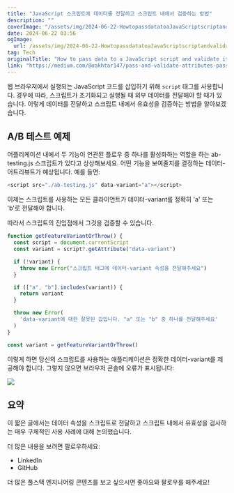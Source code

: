 ```yaml
---
title: "JavaScript 스크립트에 데이터를 전달하고 스크립트 내에서 검증하는 방법"
description: ""
coverImage: "/assets/img/2024-06-22-HowtopassdatatoaJavaScriptscriptandvalidateitwithinthescript_0.png"
date: 2024-06-22 03:56
ogImage: 
  url: /assets/img/2024-06-22-HowtopassdatatoaJavaScriptscriptandvalidateitwithinthescript_0.png
tag: Tech
originalTitle: "How to pass data to a JavaScript script and validate it within the script."
link: "https://medium.com/@oakhtar147/pass-and-validate-attributes-passed-to-a-script-running-in-the-browser-d13d53aa024c"
---
```



웹 브라우저에서 실행되는 JavaScript 코드를 삽입하기 위해 `script` 태그를 사용합니다. 경우에 따라, 스크립트가 초기화되고 실행될 때 외부 데이터를 전달해야 할 때가 있습니다. 이렇게 데이터를 전달하고 스크립트 내에서 유효성을 검증하는 방법을 알아보겠습니다.

## A/B 테스트 예제

어플리케이션 내에서 두 기능이 연관된 플로우 중 하나를 활성화하는 역할을 하는 ab-testing.js 스크립트가 있다고 상상해보세요. 어떤 기능을 보여줄지를 결정하는 데이터- 어트리뷰트가 예상됩니다. 예를 들면:

```js
<script src="./ab-testing.js" data-variant="a"></script>
```

<div class="content-ad"></div>

이제는 스크립트를 사용하는 모든 클라이언트가 데이터-variant를 정확히 'a' 또는 'b'로 전달해야 합니다.

따라서 스크립트의 진입점에서 그것을 검증할 수 있습니다.

```js
function getFeatureVariantOrThrow() {
  const script = document.currentScript
  const variant = script?.getAttribute("data-variant")

  if (!variant) {
    throw new Error("스크립트 태그에 데이터-variant 속성을 전달해주세요")
  }

  if (["a", "b"].includes(variant)) {
    return variant
  }

  throw new Error(
    'data-variant에 대한 잘못된 값입니다. "a" 또는 "b" 중 하나를 전달해주세요'
  )
}

const variant = getFeatureVariantOrThrow()
```

이렇게 하면 당신의 스크립트를 사용하는 애플리케이션은 정확한 데이터-variant를 제공해야 합니다. 그렇지 않으면 브라우저 콘솔에 오류가 표시됩니다:

<div class="content-ad"></div>

<img src="/assets/img/2024-06-22-HowtopassdatatoaJavaScriptscriptandvalidateitwithinthescript_0.png" />

## 요약

이 짧은 글에서는 데이터 속성을 스크립트로 전달하고 스크립트 내에서 유효성을 검사하는 매우 구체적인 사용 사례에 대해 논의했습니다.

더 많은 내용을 보려면 팔로우하세요:

<div class="content-ad"></div>

- LinkedIn
- GitHub

더 많은 풀스택 엔지니어링 콘텐츠를 보고 싶으시면 좋아요와 팔로우를 해주세요!